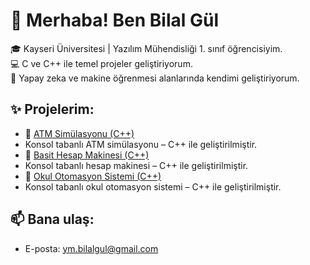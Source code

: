 # 👋 Merhaba! Ben Bilal Gül

🎓 Kayseri Üniversitesi | Yazılım Mühendisliği 1. sınıf öğrencisiyim.  
💻 C ve C++ ile temel projeler geliştiriyorum.  
🧠 Yapay zeka ve makine öğrenmesi alanlarında kendimi geliştiriyorum.

## ✨ Projelerim:
- 🏦 [ATM Simülasyonu (C++)](https://github.com/Bilal-gul/Atm-Sim-lasyonu)
- Konsol tabanlı ATM simülasyonu – C++ ile geliştirilmiştir.
- 🧮 [Basit Hesap Makinesi (C++)](https://github.com/Bilal-gul/Basit-Hesap-Makinesi)
- Konsol tabanlı hesap makinesi – C++ ile geliştirilmiştir.
- 🏫 [Okul Otomasyon Sistemi (C++)](https://github.com/Bilal-gul/okul-otomasyon-sistemi)
- Konsol tabanlı okul otomasyon sistemi – C++ ile geliştirilmiştir.
## 📫 Bana ulaş:
- E-posta: ym.bilalgul@gmail.com

